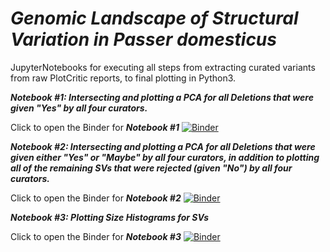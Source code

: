 # ***Genomic Landscape of Structural Variation in ***Passer domesticus******

JupyterNotebooks for executing all steps from extracting curated variants from raw PlotCritic reports, to final plotting in Python3. 

***Notebook #1: Intersecting and plotting a PCA for all Deletions that were given "Yes" by all four curators.***

Click to open the Binder for ***Notebook #1***
[![Binder](https://mybinder.org/badge_logo.svg)](https://mybinder.org/v2/gh/gdaviduu/House-Sparrow-Genome-Analysis.git/main?filepath=Extract_Curated_SV_Regions_to_PlotPCA_Yes_intersectallcurators.ipynb)

***Notebook #2: Intersecting and plotting a PCA for all Deletions that were given either "Yes" or "Maybe" by all four curators, in addition to plotting all of the remaining SVs that were rejected (given "No") by all four curators.***

Click to open the Binder for ***Notebook #2***
[![Binder](https://mybinder.org/badge_logo.svg)](https://mybinder.org/v2/gh/gdaviduu/House-Sparrow-Genome-Analysis.git/main?filepath=Extract_SV_regions_YesMaybe_intersectall.ipynb)

***Notebook #3: Plotting Size Histograms for SVs***

Click to open the Binder for ***Notebook #3***
[![Binder](https://mybinder.org/badge_logo.svg)](https://mybinder.org/v2/gh/gdaviduu/House-Sparrow-Genome-Analysis.git/main?filepath=Plotting_Size_Histograms_for_SVs.ipynb)
